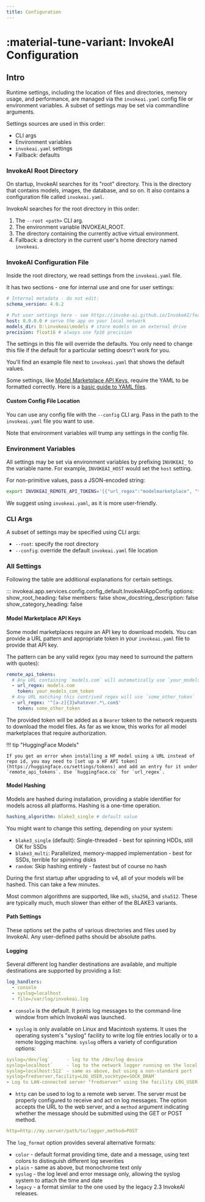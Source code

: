 ```yaml
---
title: Configuration
---
```


# :material-tune-variant: InvokeAI Configuration

## Intro

Runtime settings, including the location of files and
directories, memory usage, and performance, are managed via the
`invokeai.yaml` config file or environment variables. A subset
of settings may be set via commandline arguments.

Settings sources are used in this order:

- CLI args
- Environment variables
- `invokeai.yaml` settings
- Fallback: defaults

### InvokeAI Root Directory

On startup, InvokeAI searches for its "root" directory. This is the directory
that contains models, images, the database, and so on. It also contains
a configuration file called `invokeai.yaml`.

InvokeAI searches for the root directory in this order:

1. The `--root <path>` CLI arg.
2. The environment variable INVOKEAI_ROOT.
3. The directory containing the currently active virtual environment.
4. Fallback: a directory in the current user's home directory named `invokeai`.

### InvokeAI Configuration File

Inside the root directory, we read settings from the `invokeai.yaml` file.

It has two sections - one for internal use and one for user settings:

```yaml
# Internal metadata - do not edit:
schema_version: 4.0.2

# Put user settings here - see https://invoke-ai.github.io/InvokeAI/features/CONFIGURATION/:
host: 0.0.0.0 # serve the app on your local network
models_dir: D:\invokeai\models # store models on an external drive
precision: float16 # always use fp16 precision
```

The settings in this file will override the defaults. You only need
to change this file if the default for a particular setting doesn't
work for you.

You'll find an example file next to `invokeai.yaml` that shows the default values.

Some settings, like [Model Marketplace API Keys], require the YAML
to be formatted correctly. Here is a [basic guide to YAML files].

#### Custom Config File Location

You can use any config file with the `--config` CLI arg. Pass in the path to the `invokeai.yaml` file you want to use.

Note that environment variables will trump any settings in the config file.

### Environment Variables

All settings may be set via environment variables by prefixing `INVOKEAI_`
to the variable name. For example, `INVOKEAI_HOST` would set the `host`
setting.

For non-primitive values, pass a JSON-encoded string:

```sh
export INVOKEAI_REMOTE_API_TOKENS='[{"url_regex":"modelmarketplace", "token": "12345"}]'
```

We suggest using `invokeai.yaml`, as it is more user-friendly.

### CLI Args

A subset of settings may be specified using CLI args:

- `--root`: specify the root directory
- `--config`: override the default `invokeai.yaml` file location

### All Settings

Following the table are additional explanations for certain settings.

<!-- prettier-ignore-start -->
::: invokeai.app.services.config.config_default.InvokeAIAppConfig
    options:
        show_root_heading: false
        members: false
        show_docstring_description: false
        show_category_heading: false
<!-- prettier-ignore-end -->

#### Model Marketplace API Keys

Some model marketplaces require an API key to download models. You can provide a URL pattern and appropriate token in your `invokeai.yaml` file to provide that API key.

The pattern can be any valid regex (you may need to surround the pattern with quotes):

```yaml
remote_api_tokens:
  # Any URL containing `models.com` will automatically use `your_models_com_token`
  - url_regex: models.com
    token: your_models_com_token
  # Any URL matching this contrived regex will use `some_other_token`
  - url_regex: '^[a-z]{3}whatever.*\.com$'
    token: some_other_token
```

The provided token will be added as a `Bearer` token to the network requests to download the model files. As far as we know, this works for all model marketplaces that require authorization.

!!! tip "HuggingFace Models"

    If you get an error when installing a HF model using a URL instead of repo id, you may need to [set up a HF API token](https://huggingface.co/settings/tokens) and add an entry for it under `remote_api_tokens`. Use `huggingface.co` for `url_regex`.

#### Model Hashing

Models are hashed during installation, providing a stable identifier for models across all platforms. Hashing is a one-time operation.

```yaml
hashing_algorithm: blake3_single # default value
```

You might want to change this setting, depending on your system:

- `blake3_single` (default): Single-threaded - best for spinning HDDs, still OK for SSDs
- `blake3_multi`: Parallelized, memory-mapped implementation - best for SSDs, terrible for spinning disks
- `random`: Skip hashing entirely - fastest but of course no hash

During the first startup after upgrading to v4, all of your models will be hashed. This can take a few minutes.

Most common algorithms are supported, like `md5`, `sha256`, and `sha512`. These are typically much, much slower than either of the BLAKE3 variants.

#### Path Settings

These options set the paths of various directories and files used by InvokeAI. Any user-defined paths should be absolute paths.

#### Logging

Several different log handler destinations are available, and multiple destinations are supported by providing a list:

```yaml
log_handlers:
  - console
  - syslog=localhost
  - file=/var/log/invokeai.log
```

- `console` is the default. It prints log messages to the command-line window from which InvokeAI was launched.

- `syslog` is only available on Linux and Macintosh systems. It uses
  the operating system's "syslog" facility to write log file entries
  locally or to a remote logging machine. `syslog` offers a variety
  of configuration options:

```yaml
syslog=/dev/log`      - log to the /dev/log device
syslog=localhost`     - log to the network logger running on the local machine
syslog=localhost:512` - same as above, but using a non-standard port
syslog=fredserver,facility=LOG_USER,socktype=SOCK_DRAM`
- Log to LAN-connected server "fredserver" using the facility LOG_USER and datagram packets.
```

- `http` can be used to log to a remote web server. The server must be
  properly configured to receive and act on log messages. The option
  accepts the URL to the web server, and a `method` argument
  indicating whether the message should be submitted using the GET or
  POST method.

```yaml
http=http://my.server/path/to/logger,method=POST
```

The `log_format` option provides several alternative formats:

- `color` - default format providing time, date and a message, using text colors to distinguish different log severities
- `plain` - same as above, but monochrome text only
- `syslog` - the log level and error message only, allowing the syslog system to attach the time and date
- `legacy` - a format similar to the one used by the legacy 2.3 InvokeAI releases.

[basic guide to yaml files]: https://circleci.com/blog/what-is-yaml-a-beginner-s-guide/
[Model Marketplace API Keys]: #model-marketplace-api-keys
